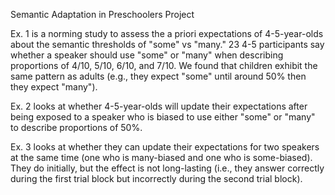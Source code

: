 Semantic Adaptation in Preschoolers Project

Ex. 1 is a norming study to assess the a priori expectations of 4-5-year-olds about the semantic thresholds of "some" vs "many." 23 4-5 participants say whether a speaker should use "some" or "many" when describing proportions of 4/10, 5/10, 6/10, and 7/10. We found that children exhibit the same pattern as adults (e.g., they expect "some" until around 50% then they expect "many").

Ex. 2 looks at whether 4-5-year-olds will update their expectations after being exposed to a speaker who is biased to use either "some" or "many" to describe proportions of 50%. 

Ex. 3 looks at whether they can update their expectations for two speakers at the same time (one who is many-biased and one who is some-biased). They do initially, but the effect is not long-lasting (i.e., they answer correctly during the first trial block but incorrectly during the second trial block).

